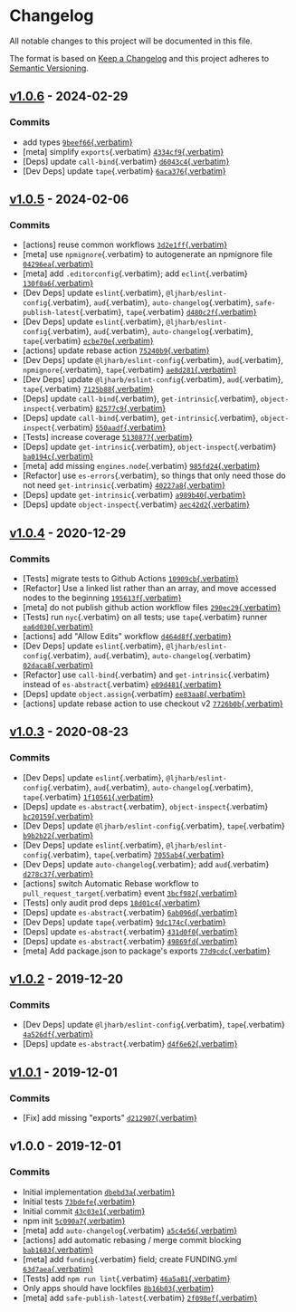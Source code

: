 # Changelog

All notable changes to this project will be documented in this file.

The format is based on [Keep a
Changelog](https://keepachangelog.com/en/1.0.0/) and this project
adheres to [Semantic Versioning](https://semver.org/spec/v2.0.0.html).

## [v1.0.6](https://github.com/ljharb/side-channel/compare/v1.0.5...v1.0.6) - 2024-02-29

### Commits

- add types
  [`9beef66`{.verbatim}](https://github.com/ljharb/side-channel/commit/9beef6643e6d717ea57bedabf86448123a7dd9e9)
- \[meta\] simplify `exports`{.verbatim}
  [`4334cf9`{.verbatim}](https://github.com/ljharb/side-channel/commit/4334cf9df654151504c383b62a2f9ebdc8d9d5ac)
- \[Deps\] update `call-bind`{.verbatim}
  [`d6043c4`{.verbatim}](https://github.com/ljharb/side-channel/commit/d6043c4d8f4d7be9037dd0f0419c7a2e0e39ec6a)
- \[Dev Deps\] update `tape`{.verbatim}
  [`6aca376`{.verbatim}](https://github.com/ljharb/side-channel/commit/6aca3761868dc8cd5ff7fd9799bf6b95e09a6eb0)

## [v1.0.5](https://github.com/ljharb/side-channel/compare/v1.0.4...v1.0.5) - 2024-02-06

### Commits

- \[actions\] reuse common workflows
  [`3d2e1ff`{.verbatim}](https://github.com/ljharb/side-channel/commit/3d2e1ffd16dd6eaaf3e40ff57951f840d2d63c04)
- \[meta\] use `npmignore`{.verbatim} to autogenerate an npmignore file
  [`04296ea`{.verbatim}](https://github.com/ljharb/side-channel/commit/04296ea17d1544b0a5d20fd5bfb31aa4f6513eb9)
- \[meta\] add `.editorconfig`{.verbatim}; add `eclint`{.verbatim}
  [`130f0a6`{.verbatim}](https://github.com/ljharb/side-channel/commit/130f0a6adbc04d385c7456a601d38344dce3d6a9)
- \[Dev Deps\] update `eslint`{.verbatim},
  `@ljharb/eslint-config`{.verbatim}, `aud`{.verbatim},
  `auto-changelog`{.verbatim}, `safe-publish-latest`{.verbatim},
  `tape`{.verbatim}
  [`d480c2f`{.verbatim}](https://github.com/ljharb/side-channel/commit/d480c2fbe757489ae9b4275491ffbcc3ac4725e9)
- \[Dev Deps\] update `eslint`{.verbatim},
  `@ljharb/eslint-config`{.verbatim}, `aud`{.verbatim},
  `auto-changelog`{.verbatim}, `tape`{.verbatim}
  [`ecbe70e`{.verbatim}](https://github.com/ljharb/side-channel/commit/ecbe70e53a418234081a77971fec1fdfae20c841)
- \[actions\] update rebase action
  [`75240b9`{.verbatim}](https://github.com/ljharb/side-channel/commit/75240b9963b816e8846400d2287cb68f88c7fba7)
- \[Dev Deps\] update `@ljharb/eslint-config`{.verbatim},
  `aud`{.verbatim}, `npmignore`{.verbatim}, `tape`{.verbatim}
  [`ae8d281`{.verbatim}](https://github.com/ljharb/side-channel/commit/ae8d281572430099109870fd9430d2ca3f320b8d)
- \[Dev Deps\] update `@ljharb/eslint-config`{.verbatim},
  `aud`{.verbatim}, `tape`{.verbatim}
  [`7125b88`{.verbatim}](https://github.com/ljharb/side-channel/commit/7125b885fd0eacad4fee9b073b72d14065ece278)
- \[Deps\] update `call-bind`{.verbatim}, `get-intrinsic`{.verbatim},
  `object-inspect`{.verbatim}
  [`82577c9`{.verbatim}](https://github.com/ljharb/side-channel/commit/82577c9796304519139a570f82a317211b5f3b86)
- \[Deps\] update `call-bind`{.verbatim}, `get-intrinsic`{.verbatim},
  `object-inspect`{.verbatim}
  [`550aadf`{.verbatim}](https://github.com/ljharb/side-channel/commit/550aadf20475a6081fd70304cc54f77259a5c8a8)
- \[Tests\] increase coverage
  [`5130877`{.verbatim}](https://github.com/ljharb/side-channel/commit/5130877a7b27c862e64e6d1c12a178b28808859d)
- \[Deps\] update `get-intrinsic`{.verbatim},
  `object-inspect`{.verbatim}
  [`ba0194c`{.verbatim}](https://github.com/ljharb/side-channel/commit/ba0194c505b1a8a0427be14cadd5b8a46d4d01b8)
- \[meta\] add missing `engines.node`{.verbatim}
  [`985fd24`{.verbatim}](https://github.com/ljharb/side-channel/commit/985fd249663cb06617a693a94fe08cad12f5cb70)
- \[Refactor\] use `es-errors`{.verbatim}, so things that only need
  those do not need `get-intrinsic`{.verbatim}
  [`40227a8`{.verbatim}](https://github.com/ljharb/side-channel/commit/40227a87b01709ad2c0eebf87eb4223a800099b9)
- \[Deps\] update `get-intrinsic`{.verbatim}
  [`a989b40`{.verbatim}](https://github.com/ljharb/side-channel/commit/a989b4024958737ae7be9fbffdeff2078f33a0fd)
- \[Deps\] update `object-inspect`{.verbatim}
  [`aec42d2`{.verbatim}](https://github.com/ljharb/side-channel/commit/aec42d2ec541a31aaa02475692c87d489237d9a3)

## [v1.0.4](https://github.com/ljharb/side-channel/compare/v1.0.3...v1.0.4) - 2020-12-29

### Commits

- \[Tests\] migrate tests to Github Actions
  [`10909cb`{.verbatim}](https://github.com/ljharb/side-channel/commit/10909cbf8ce9c0bf96f604cf13d7ffd5a22c2d40)
- \[Refactor\] Use a linked list rather than an array, and move accessed
  nodes to the beginning
  [`195613f`{.verbatim}](https://github.com/ljharb/side-channel/commit/195613f28b5c1e6072ef0b61b5beebaf2b6a304e)
- \[meta\] do not publish github action workflow files
  [`290ec29`{.verbatim}](https://github.com/ljharb/side-channel/commit/290ec29cd21a60585145b4a7237ec55228c52c27)
- \[Tests\] run `nyc`{.verbatim} on all tests; use `tape`{.verbatim}
  runner
  [`ea6d030`{.verbatim}](https://github.com/ljharb/side-channel/commit/ea6d030ff3fe6be2eca39e859d644c51ecd88869)
- \[actions\] add \"Allow Edits\" workflow
  [`d464d8f`{.verbatim}](https://github.com/ljharb/side-channel/commit/d464d8fe52b5eddf1504a0ed97f0941a90f32c15)
- \[Dev Deps\] update `eslint`{.verbatim},
  `@ljharb/eslint-config`{.verbatim}, `aud`{.verbatim},
  `auto-changelog`{.verbatim}
  [`02daca8`{.verbatim}](https://github.com/ljharb/side-channel/commit/02daca87c6809821c97be468d1afa2f5ef447383)
- \[Refactor\] use `call-bind`{.verbatim} and `get-intrinsic`{.verbatim}
  instead of `es-abstract`{.verbatim}
  [`e09d481`{.verbatim}](https://github.com/ljharb/side-channel/commit/e09d481528452ebafa5cdeae1af665c35aa2deee)
- \[Deps\] update `object.assign`{.verbatim}
  [`ee83aa8`{.verbatim}](https://github.com/ljharb/side-channel/commit/ee83aa81df313b5e46319a63adb05cf0c179079a)
- \[actions\] update rebase action to use checkout v2
  [`7726b0b`{.verbatim}](https://github.com/ljharb/side-channel/commit/7726b0b058b632fccea709f58960871defaaa9d7)

## [v1.0.3](https://github.com/ljharb/side-channel/compare/v1.0.2...v1.0.3) - 2020-08-23

### Commits

- \[Dev Deps\] update `eslint`{.verbatim},
  `@ljharb/eslint-config`{.verbatim}, `aud`{.verbatim},
  `auto-changelog`{.verbatim}, `tape`{.verbatim}
  [`1f10561`{.verbatim}](https://github.com/ljharb/side-channel/commit/1f105611ef3acf32dec8032ae5c0baa5e56bb868)
- \[Deps\] update `es-abstract`{.verbatim}, `object-inspect`{.verbatim}
  [`bc20159`{.verbatim}](https://github.com/ljharb/side-channel/commit/bc201597949a505e37cef9eaf24c7010831e6f03)
- \[Dev Deps\] update `@ljharb/eslint-config`{.verbatim},
  `tape`{.verbatim}
  [`b9b2b22`{.verbatim}](https://github.com/ljharb/side-channel/commit/b9b2b225f9e0ea72a6ec2b89348f0bd690bc9ed1)
- \[Dev Deps\] update `eslint`{.verbatim},
  `@ljharb/eslint-config`{.verbatim}, `tape`{.verbatim}
  [`7055ab4`{.verbatim}](https://github.com/ljharb/side-channel/commit/7055ab4de0860606efd2003674a74f1fe6ebc07e)
- \[Dev Deps\] update `auto-changelog`{.verbatim}; add `aud`{.verbatim}
  [`d278c37`{.verbatim}](https://github.com/ljharb/side-channel/commit/d278c37d08227be4f84aa769fcd919e73feeba40)
- \[actions\] switch Automatic Rebase workflow to
  `pull_request_target`{.verbatim} event
  [`3bcf982`{.verbatim}](https://github.com/ljharb/side-channel/commit/3bcf982faa122745b39c33ce83d32fdf003741c6)
- \[Tests\] only audit prod deps
  [`18d01c4`{.verbatim}](https://github.com/ljharb/side-channel/commit/18d01c4015b82a3d75044c4d5ba7917b2eac01ec)
- \[Deps\] update `es-abstract`{.verbatim}
  [`6ab096d`{.verbatim}](https://github.com/ljharb/side-channel/commit/6ab096d9de2b482cf5e0717e34e212f5b2b9bc9a)
- \[Dev Deps\] update `tape`{.verbatim}
  [`9dc174c`{.verbatim}](https://github.com/ljharb/side-channel/commit/9dc174cc651dfd300b4b72da936a0a7eda5f9452)
- \[Deps\] update `es-abstract`{.verbatim}
  [`431d0f0`{.verbatim}](https://github.com/ljharb/side-channel/commit/431d0f0ff11fbd2ae6f3115582a356d3a1cfce82)
- \[Deps\] update `es-abstract`{.verbatim}
  [`49869fd`{.verbatim}](https://github.com/ljharb/side-channel/commit/49869fd323bf4453f0ba515c0fb265cf5ab7b932)
- \[meta\] Add package.json to package\'s exports
  [`77d9cdc`{.verbatim}](https://github.com/ljharb/side-channel/commit/77d9cdceb2a9e47700074f2ae0c0a202e7dac0d4)

## [v1.0.2](https://github.com/ljharb/side-channel/compare/v1.0.1...v1.0.2) - 2019-12-20

### Commits

- \[Dev Deps\] update `@ljharb/eslint-config`{.verbatim},
  `tape`{.verbatim}
  [`4a526df`{.verbatim}](https://github.com/ljharb/side-channel/commit/4a526df44e4701566ed001ec78546193f818b082)
- \[Deps\] update `es-abstract`{.verbatim}
  [`d4f6e62`{.verbatim}](https://github.com/ljharb/side-channel/commit/d4f6e629b6fb93a07415db7f30d3c90fd7f264fe)

## [v1.0.1](https://github.com/ljharb/side-channel/compare/v1.0.0...v1.0.1) - 2019-12-01

### Commits

- \[Fix\] add missing \"exports\"
  [`d212907`{.verbatim}](https://github.com/ljharb/side-channel/commit/d2129073abf0701a5343bf28aa2145617604dc2e)

## v1.0.0 - 2019-12-01

### Commits

- Initial implementation
  [`dbebd3a`{.verbatim}](https://github.com/ljharb/side-channel/commit/dbebd3a4b5ed64242f9a6810efe7c4214cd8cde4)
- Initial tests
  [`73bdefe`{.verbatim}](https://github.com/ljharb/side-channel/commit/73bdefe568c9076cf8c0b8719bc2141aec0e19b8)
- Initial commit
  [`43c03e1`{.verbatim}](https://github.com/ljharb/side-channel/commit/43c03e1c2849ec50a87b7a5cd76238a62b0b8770)
- npm init
  [`5c090a7`{.verbatim}](https://github.com/ljharb/side-channel/commit/5c090a765d66a5527d9889b89aeff78dee91348c)
- \[meta\] add `auto-changelog`{.verbatim}
  [`a5c4e56`{.verbatim}](https://github.com/ljharb/side-channel/commit/a5c4e5675ec02d5eb4d84b4243aeea2a1d38fbec)
- \[actions\] add automatic rebasing / merge commit blocking
  [`bab1683`{.verbatim}](https://github.com/ljharb/side-channel/commit/bab1683d8f9754b086e94397699fdc645e0d7077)
- \[meta\] add `funding`{.verbatim} field; create FUNDING.yml
  [`63d7aea`{.verbatim}](https://github.com/ljharb/side-channel/commit/63d7aeaf34f5650650ae97ca4b9fae685bd0937c)
- \[Tests\] add `npm run lint`{.verbatim}
  [`46a5a81`{.verbatim}](https://github.com/ljharb/side-channel/commit/46a5a81705cd2664f83df232c01dbbf2ee952885)
- Only apps should have lockfiles
  [`8b16b03`{.verbatim}](https://github.com/ljharb/side-channel/commit/8b16b0305f00895d90c4e2e5773c854cfea0e448)
- \[meta\] add `safe-publish-latest`{.verbatim}
  [`2f098ef`{.verbatim}](https://github.com/ljharb/side-channel/commit/2f098ef092a39399cfe548b19a1fc03c2fd2f490)
